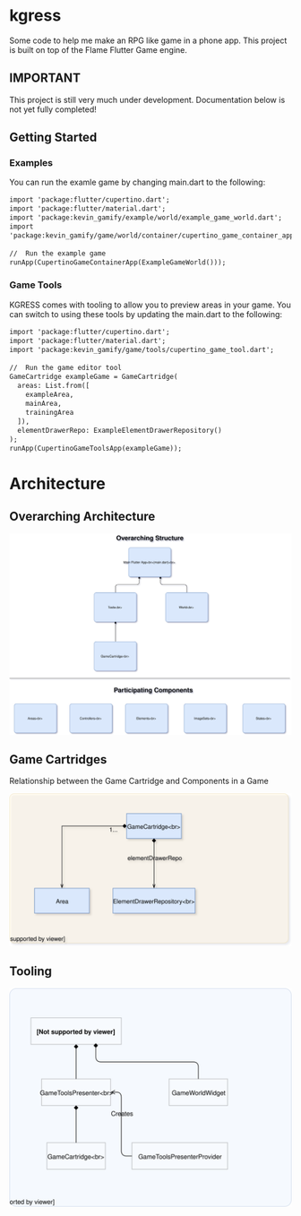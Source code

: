 # kgress

Some code to help me make an RPG like game in a phone app.  This project is built on top of the Flame Flutter Game engine.

## IMPORTANT
This project is still very much under development.  Documentation below is not yet fully completed!

## Getting Started

### Examples
You can run the examle game by changing main.dart to the following:

    import 'package:flutter/cupertino.dart';
    import 'package:flutter/material.dart';
    import 'package:kevin_gamify/example/world/example_game_world.dart';
    import 'package:kevin_gamify/game/world/container/cupertino_game_container_app.dart';
    
    //  Run the example game
    runApp(CupertinoGameContainerApp(ExampleGameWorld()));
    
### Game Tools
KGRESS comes with tooling to allow you to preview areas in your game.  You can switch to using these tools by
updating the main.dart to the following:

    import 'package:flutter/cupertino.dart';
    import 'package:flutter/material.dart';
    import 'package:kevin_gamify/game/tools/cupertino_game_tool.dart';
    
    //  Run the game editor tool
    GameCartridge exampleGame = GameCartridge(
      areas: List.from([
        exampleArea,
        mainArea,
        trainingArea
      ]),
      elementDrawerRepo: ExampleElementDrawerRepository()
    );
    runApp(CupertinoGameToolsApp(exampleGame));
    
# Architecture
    
## Overarching Architecture
![](https://github.com/kevinvandenbreemen/kgress/blob/master/doc/KGRESS.svg)

## Game Cartridges
Relationship between the Game Cartridge and Components in a Game

![](https://github.com/kevinvandenbreemen/kgress/blob/master/doc/KGRESS-Code%20-%20Game%20Cartridge.svg)

## Tooling
![](https://github.com/kevinvandenbreemen/kgress/blob/master/doc/KGRESS-Code%20-%20Tools.svg)